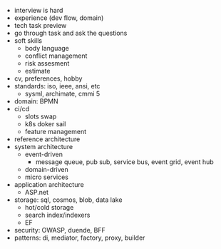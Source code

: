 * interview is hard
* experience (dev flow, domain)
* tech task preview
* go through task and ask the questions
* soft skills
  * body language
  * conflict management
  * risk assesment
  * estimate
* cv, preferences, hobby
* standards: iso, ieee, ansi, etc
  * sysml, archimate, cmmi 5
* domain: BPMN
* ci/cd
  * slots swap
  * k8s doker sail
  * feature management
* reference architecture
* system architecture
  * event-driven
    * message queue, pub sub, service bus, event grid, event hub
  * domain-driven
  * micro services
* application architecture
  * ASP.net
* storage: sql, cosmos, blob, data lake
  * hot/cold storage
  * search index/indexers
  * EF
* security: OWASP, duende, BFF
* patterns: di, mediator, factory, proxy, builder

